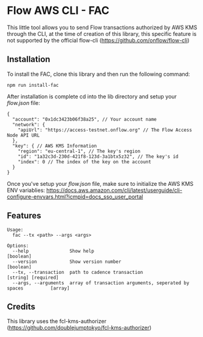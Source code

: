 # Flow AWS CLI - FAC

This little tool allows you to send Flow transactions authorized by AWS KMS through the CLI,
at the time of creation of this library, this specific feature is not supported by the official flow-cli (https://github.com/onflow/flow-cli)

## Installation

To install the FAC, clone this library and then run the following command:

```
npm run install-fac
```

After installation is complete cd into the lib directory and setup your _flow.json_ file:

```
{
  "account": "0x1dc3423b06f38a25", // Your account name
  "network": {
    "apiUrl": "https://access-testnet.onflow.org" // The Flow Access Node API URL
  },
  "key": { // AWS KMS Information
    "region": "eu-central-1", // The key's region
    "id": "1a32c3d-230d-421f8-123d-3a1btx5z32", // The key's id
    "index": 0 // The index of the key on the account
  }
}
```

Once you've setup your *flow.json* file, make sure to initialize the AWS KMS ENV variablies:
https://docs.aws.amazon.com/cli/latest/userguide/cli-configure-envvars.html?icmpid=docs_sso_user_portal

## Features

```
Usage:
  fac --tx <path> --args <args>

Options:
  --help               Show help                                                  [boolean]
  --version            Show version number                                        [boolean]
  --tx, --transaction  path to cadence transaction                      [string] [required]
  --args, --arguments  array of transaction arguments, seperated by spaces          [array]                  
```

## Credits

This library uses the fcl-kms-authorizer (https://github.com/doublejumptokyo/fcl-kms-authorizer)
